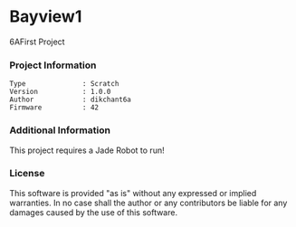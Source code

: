 Bayview1
================

6AFirst Project

### Project Information
```
Type              : Scratch
Version           : 1.0.0
Author            : dikchant6a
Firmware          : 42
```

### Additional Information
This project requires a Jade Robot to run!

### License
This software is provided "as is" without any expressed or implied warranties.  In no case shall the author or any contributors be liable for any damages caused by the use of this software.

